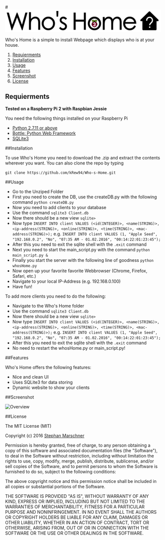 #![Who's Home](https://github.com/kRew94/Who-s-Home/blob/master/static/img/long_logo.png)

Who's Home is a simple to install Webpage which displays who is at your house.

1. [Requierments](#requirements)
2. [Installation](#installation)
3. [Usage](#usage)
4. [Features](#features)
5. [Screenshot](#screenshot)
5. [License](#license)

## Requierments

**Tested on a Raspberry Pi 2 with Raspbian Jessie**

You need the following things installed on your Raspberry Pi

- [Python 2.7.11 or above](https://www.python.org/downloads/)
- [Bottle: Python Web Framework](http://bottlepy.org/docs/dev/index.html)
- [SQLite3](https://www.sqlite.org/download.html)

##Installation

To use Who's Home you need to download the .zip and extract the contents wherever you want. You can also clone the repo by typing

```
git clone https://github.com/kRew94/Who-s-Home.git
```


##Usage

- Go to the Unziped Folder
- First you need to create the DB, use the createDB.py with the following command ```python createDB.py```
- Now you need to add clients to your database
- Use the command ```sqlite3 Client.db```
- Now there should be a new view ```sqlite>  ```
- Now type ```INSERT INTO client VALUES (<id(INTEGER)>, <name(STRING)>, <ip-address(STRING)>, <online(STRING)>, <time(STRING)>, <mac-address(STRING)>);``` e.g. ```INSERT INTO client VALUES (1, "Apple Seed", "192.168.0.2", "No", "07:35 AM - 01.02.2016", "00:14:22:01:23:45");```
- After this you need to exit the sqlite shell with the ```.exit``` command
- Next you need to start the main\_script.py with the command ```python main_script.py &```
- Finally you start the server with the following line of goodness ```python whosHome.py```
- Now open up your favorite favorite Webbrowser (Chrome, Firefox, Safari, etc.)
- Navigate to your local IP-Address (e.g. 192.168.0.100)
- Have fun!

To add more clients you need to do the following:
- Navigate to the Who's Home folder
- Use the command ```sqlite3 Client.db```
- Now there should be a new view ```sqlite>  ```
- Now type ```INSERT INTO client VALUES (<id(INTEGER)>, <name(STRING)>, <ip-address(STRING)>, <online(STRING)>, <time(STRING)>, <mac-address(STRING)>);``` e.g. ```INSERT INTO client VALUES (1, "Apple Seed", "192.168.0.2", "No", "07:35 AM - 01.02.2016", "00:14:22:01:23:45");```
- After this you need to exit the sqlite shell with the ```.exit``` command
- No need to restart the whosHome.py or main_script.py!

##Features

Who's Home offers the following features:
* Nice and clean UI
* Uses SQLite3 for data storing
* Dynamic website to show your clients

##Screenshot

![Overview](http://i.imgur.com/45QU3hT.png)

##License

The MIT License (MIT)

Copyright (c) 2016 [Stephan Marschner](http://krewarts.de/)

Permission is hereby granted, free of charge, to any person obtaining a copy of this software and associated documentation files (the "Software"), to deal in the Software without restriction, including without limitation the rights to use, copy, modify, merge, publish, distribute, sublicense, and/or sell copies of the Software, and to permit persons to whom the Software is furnished to do so, subject to the following conditions:

The above copyright notice and this permission notice shall be included in all copies or substantial portions of the Software.

THE SOFTWARE IS PROVIDED "AS IS", WITHOUT WARRANTY OF ANY KIND, EXPRESS OR IMPLIED, INCLUDING BUT NOT LIMITED TO THE WARRANTIES OF MERCHANTABILITY, FITNESS FOR A PARTICULAR PURPOSE AND NONINFRINGEMENT. IN NO EVENT SHALL THE AUTHORS OR COPYRIGHT HOLDERS BE LIABLE FOR ANY CLAIM, DAMAGES OR OTHER LIABILITY, WHETHER IN AN ACTION OF CONTRACT, TORT OR OTHERWISE, ARISING FROM, OUT OF OR IN CONNECTION WITH THE SOFTWARE OR THE USE OR OTHER DEALINGS IN THE SOFTWARE.
